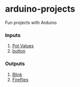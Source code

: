 # arduino-projects
Fun projects with Arduino

### Inputs
1. [Pot Values](https://github.com/anzonathan/arduino-projects/blob/main/Pot%20Values.ino)
2. [button](https://github.com/anzonathan/arduino-projects/blob/main/button.ino)

### Outputs
1. [Blink](https://github.com/anzonathan/arduino-projects/blob/main/blink.ino)
2. [Fireflies](https://github.com/anzonathan/arduino-projects/tree/main/fireflies)
